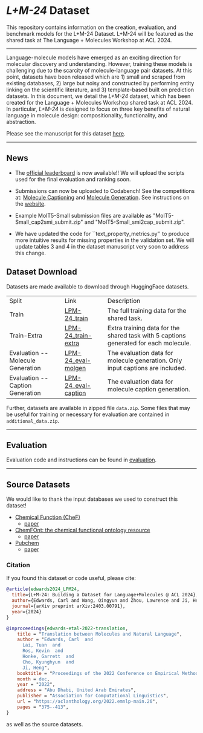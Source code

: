 # *L+M-24* Dataset
This repository contains information on the creation, evaluation, and benchmark models for the L+M-24 Dataset. L+M-24 will be featured as the shared task at The Language + Molecules Workshop at ACL 2024.

-----------------------------------------

Language-molecule models have emerged as an exciting direction for molecular discovery and understanding. However, training these models is challenging due to the scarcity of molecule-language pair datasets. At this point, datasets have been released which are 1) small and scraped from existing databases, 2) large but noisy and constructed by performing entity linking on the scientific literature, and 3) template-based built on prediction datasets. In this document, we detail the *L+M-24* dataset, which has been created for the Language + Molecules Workshop shared task at ACL 2024. In particular, *L+M-24* is designed to focus on three key benefits of natural language in molecule design: compositionality, functionality, and abstraction.

Please see the manuscript for this dataset [here](https://arxiv.org/pdf/2403.00791.pdf).

-----------------------------------------

## News

* The [official leaderboard](https://language-plus-molecules.github.io/#leaderboard) is now available!! We will upload the scripts used for the final evaluation and ranking soon.

* Submissions can now be uploaded to Codabench! See the competitions at: [Molecule Captioning](https://www.codabench.org/competitions/2914) and [Molecule Generation](https://www.codabench.org/competitions/3014). See instructions on the [website](https://language-plus-molecules.github.io/#submission).

* Example MolT5-Small submission files are available as "MolT5-Small_cap2smi_submit.zip" and "MolT5-Small_smi2cap_submit.zip". 

* We have updated the code for ``text_property_metrics.py'' to produce more intuitive results for missing properties in the validation set. We will update tables 3 and 4 in the dataset manuscript very soon to address this change.

## Dataset Download

Datasets are made available to download through HuggingFace datasets. 

<table>
  <tr>
    <td>Split</td>
    <td>Link</td>
    <td>Description</td>
  </tr>
  <tr>
    <td>Train</td>
    <td><a href="https://huggingface.co/datasets/language-plus-molecules/LPM-24_train"> LPM-24_train </a></td>
    <td>The full training data for the shared task.</td>
  </tr>
  <tr>
    <td>Train-Extra</td>
    <td> <a href="https://huggingface.co/datasets/language-plus-molecules/LPM-24_train-extra"> LPM-24_train-extra </a> </td>
    <td>Extra training data for the shared task with 5 captions generated for each molecule.</td>
  </tr>
  <tr>
    <td>Evaluation -- Molecule Generation</td>
    <td><a href="https://huggingface.co/datasets/language-plus-molecules/LPM-24_eval-molgen"> LPM-24_eval-molgen </a></td>
    <td>The evaluation data for molecule generation. Only input captions are included.</td>
  </tr>
  <tr>
    <td>Evaluation -- Caption Generation</td>
    <td><a href="https://huggingface.co/datasets/language-plus-molecules/LPM-24_eval-caption"> LPM-24_eval-caption </a></td>
    <td>The evaluation data for molecule caption generation. </td>
  </tr>
</table>

Further, datasets are available in zipped file `data.zip`. Some files that may be useful for training or necessary for evaluation are contained in `additional_data.zip`. 

------------------------------------
## Evaluation

Evaluation code and instructions can be found in [evaluation](/evaluation).


------------------------------------


## Source Datasets

We would like to thank the input databases we used to construct this dataset!

* [Chemical Function (CheF)](https://chefdb.app/)
  * [paper](https://arxiv.org/abs/2309.08765)
* [ChemFOnt: the chemical functional ontology resource](https://www.chemfont.ca/)
  * [paper](https://academic.oup.com/nar/article/51/D1/D1220/6777791)
* [Pubchem](https://pubchem.ncbi.nlm.nih.gov/)
  * [paper](https://academic.oup.com/nar/article/47/D1/D1102/5146201)


### Citation
If you found this dataset or code useful, please cite:


```bibtex
@article{edwards2024_LPM24,
  title={L+M-24: Building a Dataset for Language+Molecules @ ACL 2024},
  author={Edwards, Carl and Wang, Qingyun and Zhou, Lawrence and Ji, Heng},
  journal={arXiv preprint arXiv:2403.00791},
  year={2024}
}

@inproceedings{edwards-etal-2022-translation,
    title = "Translation between Molecules and Natural Language",
    author = "Edwards, Carl  and
      Lai, Tuan  and
      Ros, Kevin  and
      Honke, Garrett  and
      Cho, Kyunghyun  and
      Ji, Heng",
    booktitle = "Proceedings of the 2022 Conference on Empirical Methods in Natural Language Processing",
    month = dec,
    year = "2022",
    address = "Abu Dhabi, United Arab Emirates",
    publisher = "Association for Computational Linguistics",
    url = "https://aclanthology.org/2022.emnlp-main.26",
    pages = "375--413",
}
```

as well as the source datasets. 


